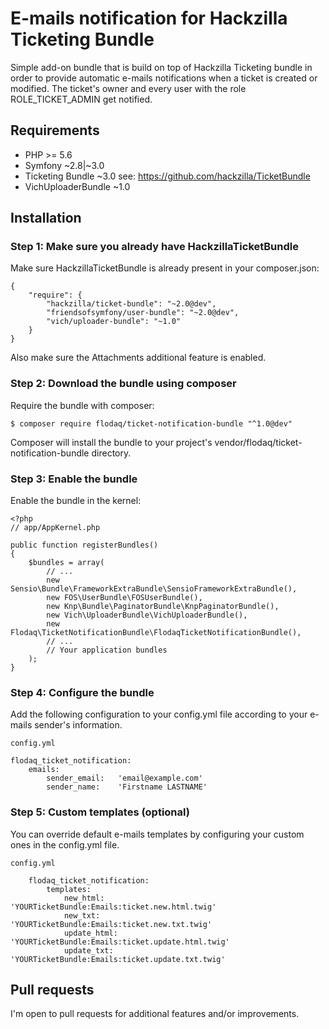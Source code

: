# E-mails notification for Hackzilla Ticketing Bundle
Simple add-on bundle that is build on top of Hackzilla Ticketing bundle in order to provide automatic e-mails
notifications when a ticket is created or modified. The ticket's owner and every user with the role ROLE_TICKET_ADMIN get notified.

## Requirements
* PHP >= 5.6
* Symfony ~2.8|~3.0
* Ticketing Bundle ~3.0 see: https://github.com/hackzilla/TicketBundle
* VichUploaderBundle ~1.0

## Installation
### Step 1: Make sure you already have HackzillaTicketBundle
Make sure HackzillaTicketBundle is already present in your composer.json:
```
{
    "require": {
        "hackzilla/ticket-bundle": "~2.0@dev",
        "friendsofsymfony/user-bundle": "~2.0@dev",
        "vich/uploader-bundle": "~1.0"
    }
}
```
Also make sure the Attachments additional feature is enabled.

### Step 2: Download the bundle using composer
Require the bundle with composer:
```
$ composer require flodaq/ticket-notification-bundle "^1.0@dev"
```
Composer will install the bundle to your project's vendor/flodaq/ticket-notification-bundle directory.

### Step 3: Enable the bundle
Enable the bundle in the kernel:
```
<?php
// app/AppKernel.php

public function registerBundles()
{
    $bundles = array(
        // ...
        new Sensio\Bundle\FrameworkExtraBundle\SensioFrameworkExtraBundle(),
        new FOS\UserBundle\FOSUserBundle(),
        new Knp\Bundle\PaginatorBundle\KnpPaginatorBundle(),
        new Vich\UploaderBundle\VichUploaderBundle(),
        new Flodaq\TicketNotificationBundle\FlodaqTicketNotificationBundle(),
        // ...
        // Your application bundles
    );
}
```

### Step 4: Configure the bundle
Add the following configuration to your config.yml file according to your e-mails sender's information.
```
config.yml

flodaq_ticket_notification:
    emails:
        sender_email:   'email@example.com'
        sender_name:    'Firstname LASTNAME'
```

### Step 5: Custom templates (optional)
You can override default e-mails templates by configuring your custom ones in the config.yml file.
```
config.yml

    flodaq_ticket_notification:
        templates:
            new_html:       'YOURTicketBundle:Emails:ticket.new.html.twig'
            new_txt:        'YOURTicketBundle:Emails:ticket.new.txt.twig'
            update_html:    'YOURTicketBundle:Emails:ticket.update.html.twig'
            update_txt:     'YOURTicketBundle:Emails:ticket.update.txt.twig'
```

## Pull requests
I'm open to pull requests for additional features and/or improvements.